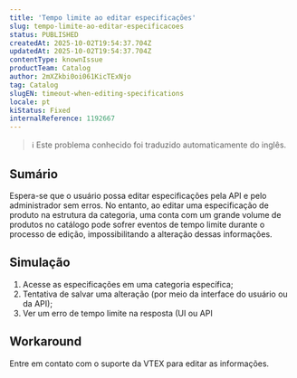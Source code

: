 ```yaml
---
title: 'Tempo limite ao editar especificações'
slug: tempo-limite-ao-editar-especificacoes
status: PUBLISHED
createdAt: 2025-10-02T19:54:37.704Z
updatedAt: 2025-10-02T19:54:37.704Z
contentType: knownIssue
productTeam: Catalog
author: 2mXZkbi0oi061KicTExNjo
tag: Catalog
slugEN: timeout-when-editing-specifications
locale: pt
kiStatus: Fixed
internalReference: 1192667
---
```


>ℹ️ Este problema conhecido foi traduzido automaticamente do inglês.

## Sumário


Espera-se que o usuário possa editar especificações pela API e pelo administrador sem erros. No entanto, ao editar uma especificação de produto na estrutura da categoria, uma conta com um grande volume de produtos no catálogo pode sofrer eventos de tempo limite durante o processo de edição, impossibilitando a alteração dessas informações.
## Simulação



1. Acesse as especificações em uma categoria específica;
2. Tentativa de salvar uma alteração (por meio da interface do usuário ou da API);
3. Ver um erro de tempo limite na resposta (UI ou API
## Workaround


Entre em contato com o suporte da VTEX para editar as informações.



